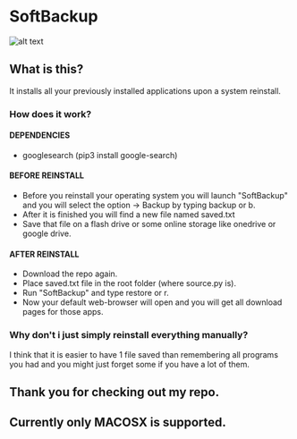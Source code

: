 # SoftBackup

![alt text](https://media1.tenor.com/images/2a03db1ad9e32df40e5b36a0fc49e140/tenor.gif?itemid=11822909)

## What is this?

It installs all your previously installed applications upon a system reinstall.


### How does it work?

#### DEPENDENCIES

- googlesearch (pip3 install google-search)

#### BEFORE REINSTALL

- Before you reinstall your operating system you will launch "SoftBackup" and you will select the option -> Backup by typing backup or b.
- After it is finished you will find a new file named saved.txt
- Save that file on a flash drive or some online storage like onedrive or google drive.

#### AFTER REINSTALL
- Download the repo again.
- Place saved.txt file in the root folder (where source.py is).
- Run "SoftBackup" and type restore or r.
- Now your default web-browser will open and you will get all download pages for those apps.

### Why don't i just simply reinstall everything manually?

I think that it is easier to have 1 file saved than remembering all programs you had and you might just forget some if you have a lot of them.

## Thank you for checking out my repo.
## Currently only MACOSX is supported.
